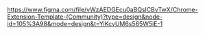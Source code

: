 https://www.figma.com/file/vWzAEDGEcu0aBQslCBvTwX/Chrome-Extension-Template-(Community)?type=design&node-id=105%3A98&mode=design&t=YiKcvUM6s565W5iE-1
